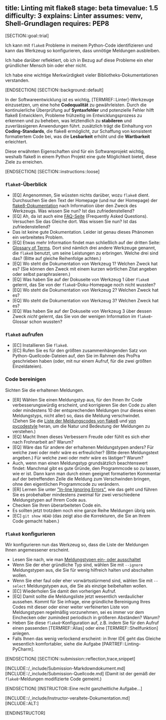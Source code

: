 title: Linting mit flake8
stage: beta
timevalue: 1.5
difficulty: 3
explains: Linter
assumes: venv, Shell-Grundlagen
requires: PEP8
---

[SECTION::goal::trial]

Ich kann mit `flake8` Probleme in meinem Python-Code identifizieren
und kann das Werkzeug so konfigurieren, dass unnötige Meldungen ausbleiben.

Ich habe darüber reflektiert, ob ich in Bezug auf diese Probleme ein eher gründlicher
Mensch bin oder eher nicht.

Ich habe eine wichtige Merkwürdigkeit vieler Bibliotheks-Dokumentationen verstanden.

[ENDSECTION]
[SECTION::background::default]

In der Softwareentwicklung ist es wichtig, [TERMREF::Linter]-Werkzeuge einzusetzen, um eine hohe
**Codequalität** zu gewährleisten. Durch die kontinuierliche Überprüfung auf **Syntaxfehler** und
potenzielle Fehler hilft flake8 Entwicklern, Probleme frühzeitig im Entwicklungsprozess zu erkennen
und zu beheben, was letztendlich zu **stabileren** und zuverlässigeren Anwendungen führt.
zusätzlich trägt die Einhaltung von **Coding-Standards**, die flake8 ermöglicht, zur Schaffung von
konsistent formatiertem Code bei, was die **Lesbarkeit** erhöht und die **Wartbarkeit** erleichtert.

Diese erwähnten Eigenschaften sind für ein Softwareprojekt wichtig, weshalb flake8 in einem Python
Projekt eine gute Möglichkeit bietet, diese Ziele zu erreichen.

[ENDSECTION]
[SECTION::instructions::loose]

### `flake8`-Überblick

- [EQ] Angenommen, Sie wüssten nichts darüber, wozu `flake8` dient.
  Durchsuchen Sie den Text der Homepage (und nur der Homepage) der
  [flake8-Dokumentation](https://flake8.pycqa.org/en/latest/index.html)
  nach Information über den Zweck des Werkzeugs.
  Was wissen Sie nun? Ist das zufriedenstellend?
- [EQ] Ah, da ist auch eine [FAQ-Seite](https://flake8.pycqa.org/en/latest/faq.html)
  (Frequently Asked Questions). Versuchen Sie das Gleiche dort.
  Was wissen Sie nun? Ist das zufriedenstellend?
- Das ist keine gute Dokumentation. Leider ist genau dieses Phänomen ein verbreitetes Problem.
- [EQ] Etwas mehr Information findet man schließlich auf der dritten Seite:
  [Glossary of Terms](https://flake8.pycqa.org/en/latest/glossary.html).
  Dort sind nämlich drei andere Werkzeuge genannt, die `flake8` benutzt, um seine Leistungen zu 
  erbringen. Welche drei sind das? (Bitte auf gleiche Reihenfolge achten.)
- [EQ] Wo steht die Dokumentation von Werkzeug 1? Welchen Zweck hat es?
  (Sie können den Zweck mit einem kurzen wörtlichen Zitat angeben oder selbst paraphrasieren.)
- [EQ] Was haben Sie auf der Dokuseite von Werkzeug 1 über `flake8` gelernt, 
  das Sie von der `flake8`-Doku-Homepage noch nicht wussten? 
- [EQ] Wo steht die Dokumentation von Werkzeug 2? Welchen Zweck hat es?
- [EQ] Wo steht die Dokumentation von Werkzeug 3? Welchen Zweck hat es?
- [EQ] Was haben Sie auf der Dokuseite von Werkzeug 3 über dessen Zweck _nicht_ gelernt, 
  das Sie von der wenigen Information im `flake8`-Glossar schon wussten? 


### `flake8` aufrufen

- [EC] Installieren Sie `flake8`.
- [EC] Rufen Sie es für den größten zusammenhängenden Satz von Python-Quellcode-Dateien auf,
  den Sie im Rahmen des ProPra geschrieben haben (oder, mit nur einem Aufruf, für die zwei größten 
  Einzeldateien).


### Code bereinigen

Sichten Sie die erhaltenen Meldungen.

- [ER] Wählen Sie einen Meldungstyp aus, für den Ihnen Ihr Code verbesserungswürdig erscheint,
  und korrigieren Sie den Code zu allen oder mindestens 10 der entsprechenden Meldungen (nur dieses
  einen Meldungstyps, nicht aller) so, dass die Meldung verschwindet.  
  (Ziehen Sie die [Liste der Meldungscodes von flake8](https://flake8.pycqa.org/en/latest/user/error-codes.html)
  und [von pycodestyle](https://pycodestyle.pycqa.org/en/latest/intro.html#error-codes)
  heran, um die Natur und Bedeutung der Meldungen zu verstehen.)
- [EQ] Macht Ihnen dieses Verbessern Freude oder fühlt es sich eher nach Frohnarbeit an? Warum?
- [EQ] Wäre das für andere der erhaltenen Meldungstypen anders? Für welche zwei oder mehr wäre es erfreulicher?
  (Bitte deren Meldungstext angeben.)
  Für welche zwei oder mehr wäre es lästiger? Warum?
- Auch, wenn man einen Meldungstyp grundsätzlich beachtenswert findet:
  Manchmal gibt es gute Gründe, den Programmcode so zu lassen, wie er ist.
  Dann kann man durch einen geeignet formatierten Kommentar auf der betreffenden Zeile
  die Meldung zum Verschwinden bringen, ohne den eigentlichen Programmcode zu verändern.
- [ER] Lernen Sie unter 
  ["In-line Ignoring Errors"](https://flake8.pycqa.org/en/latest/user/violations.html#in-line-ignoring-errors),
  wie das geht und führen Sie es probehalber mindestens zweimal für zwei verschiedene Meldungstypen
  auf Ihrem Code aus.
- Checken Sie Ihren überarbeiteten Code ein.
- Es sollten jetzt trotzdem noch eine ganze Reihe Meldungen übrig sein.
- [EC] `git show HEAD` (das zeigt also die Korrekturen, die Sie an Ihrem Code gemacht haben.)


### `flake8` konfigurieren

Wir konfigurieren nun das Werkzeug so, dass die Liste der Meldungen Ihnen angemessener erscheint.

- Lesen Sie nach, wie man 
  [Meldungstypen ein- oder ausschaltet](https://flake8.pycqa.org/en/latest/user/violations.html)
- Wenn Sie der eher gründliche Typ sind, wählen Sie mit `--ignore` Meldungstypen aus, 
  die Sie für wenig hilfreich halten und abschalten wollen.
- Wenn Sie eher faul oder eher vorwärtsstürmend sind, wählen Sie mit `--select` Meldungstypen aus,
  die Sie als einzige beibehalten wollen.
- [EC] Wiederholen Sie damit den vorherigen Aufruf.
- [EQ] Damit sollte die Meldungsliste jetzt wesentlich verdaulicher aussehen.
  Kommt für Sie infrage, eine gründliche Bereinigung Ihres Codes mit dieser oder einer weiter
  verfeinerten Liste von Meldungstypen regelmäßig vorzunehmen, sei es immer vor dem Einchecken
  oder zumindest periodisch in größeren Abständen? Warum?
- Heben Sie diese `flake8`-Konfiguration auf, z.B. indem Sie für den Aufruf einen
  passenden [TERMREF::Alias] oder eine [TERMREF::Shellfunktion] anlegen.
- Falls Ihnen das wenig verlockend erscheint: in Ihrer IDE geht das Gleiche wesentlich
  komfortabler, siehe die Aufgabe [PARTREF::Linting-PyCharm].

[ENDSECTION]
[SECTION::submission::reflection,trace,snippet]

[INCLUDE::/_include/Submission-Markdowndokument.md]
[INCLUDE::/_include/Submission-Quellcode.md]
(Damit ist der gemäß der `flake8`-Meldungen modifizierte Code gemeint.)

[ENDSECTION]
[INSTRUCTOR::Eine recht ganzheitliche Aufgabe...]

[INCLUDE::/_include/Instructor-veraltete-Dokumentation.md]
[INCLUDE::ALT:]

[ENDINSTRUCTOR]